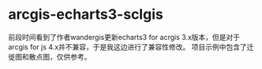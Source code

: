 # arcgis-echarts3-sclgis
前段时间看到了作者wandergis更新echarts3 for acrgis 3.x版本，但是对于arcgis for js 4.x并不兼容，于是我这边进行了兼容性修改。
项目示例中包含了迁徙图和散点图，仅供参考。
